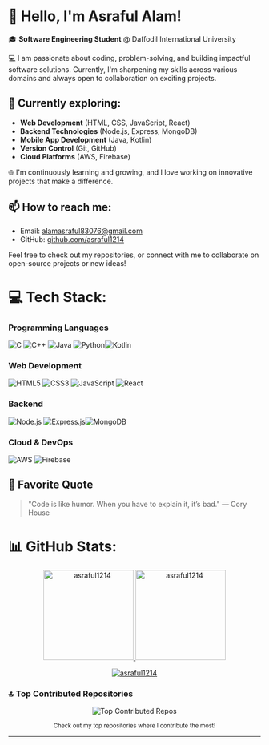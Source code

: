 # 👋 Hello, I'm Asraful Alam!   

🎓 **Software Engineering Student** @ Daffodil International University 

💻 I am passionate about coding, problem-solving, and building impactful software solutions. Currently, I'm sharpening my skills across various domains and always open to collaboration on exciting projects.

## 🌱 Currently exploring:
- **Web Development** (HTML, CSS, JavaScript, React)
- **Backend Technologies** (Node.js, Express, MongoDB)
- **Mobile App Development** (Java, Kotlin)
- **Version Control** (Git, GitHub)
- **Cloud Platforms** (AWS, Firebase)

🌐 I'm continuously learning and growing, and I love working on innovative projects that make a difference.

## 📫 How to reach me: 
- Email: [alamasraful83076@gmail.com](mailto:alamasraful83076@gmail.com)
- GitHub: [github.com/asraful1214](https://github.com/asraful1214)

Feel free to check out my repositories, or connect with me to collaborate on open-source projects or new ideas!



# 💻 Tech Stack:

### Programming Languages
![C](https://img.shields.io/badge/c-%2300599C.svg?style=for-the-badge&logo=c&logoColor=white) ![C++](https://img.shields.io/badge/c++-%2300599C.svg?style=for-the-badge&logo=c%2B%2B&logoColor=white) ![Java](https://img.shields.io/badge/java-%23ED8B00.svg?style=for-the-badge&logo=openjdk&logoColor=white) ![Python](https://img.shields.io/badge/python-3670A0?style=for-the-badge&logo=python&logoColor=ffdd54)![Kotlin](https://img.shields.io/badge/kotlin-%230095D5.svg?style=for-the-badge&logo=kotlin&logoColor=white)

### Web Development
![HTML5](https://img.shields.io/badge/html5-%23E34F26.svg?style=for-the-badge&logo=html5&logoColor=white) ![CSS3](https://img.shields.io/badge/css3-%231572B6.svg?style=for-the-badge&logo=css3&logoColor=white) ![JavaScript](https://img.shields.io/badge/javascript-%23323330.svg?style=for-the-badge&logo=javascript&logoColor=%23F7DF1E) ![React](https://img.shields.io/badge/react-%2320232a.svg?style=for-the-badge&logo=react&logoColor=%2361DAFB)

### Backend
![Node.js](https://img.shields.io/badge/node.js-6DA55F?style=for-the-badge&logo=node.js&logoColor=white) ![Express.js](https://img.shields.io/badge/express.js-%23404d59.svg?style=for-the-badge&logo=express&logoColor=%2361DAFB)![MongoDB](https://img.shields.io/badge/mongodb-%234ea94b.svg?style=for-the-badge&logo=mongodb&logoColor=white)

### Cloud & DevOps
![AWS](https://img.shields.io/badge/AWS-%23FF9900.svg?style=for-the-badge&logo=amazon-aws&logoColor=white) ![Firebase](https://img.shields.io/badge/firebase-%23039BE5.svg?style=for-the-badge&logo=firebase&logoColor=white)

## 💬 Favorite Quote
> "Code is like humor. When you have to explain it, it’s bad." — Cory House
# 📊 GitHub Stats:

<div align="center">
  <a href="https://github.com/asraful1214">
    <img height="180em" src="https://github-readme-stats.vercel.app/api/top-langs?username=asraful1214&show_icons=true&locale=en&layout=compact&theme=tokyonight&bg_color=100f0f&title_color=4c5e9e&text_color=ffffff" alt="asraful1214"/>
    <img height="180em" src="https://github-readme-stats.vercel.app/api?username=asraful1214&show_icons=true&locale=en&layout=compact&theme=tokyonight&bg_color=100f0f&title_color=4c5e9e&text_color=ffffff" alt="asraful1214"/>
  </a>
</div>
<p align="center">
  <a href="https://github.com/asraful1214">
    <img src="https://github-readme-streak-stats.herokuapp.com/?user=ahmadreduan&&theme=tokyonight&background=100f0f&stroke=ffffff" alt="asraful1214" />
  </a>
</p>

### 🔝 Top Contributed Repositories

<p align="center">
  <img src="https://github-contributor-stats.vercel.app/api?username=asraful1214&limit=5&theme=tokyonight&bg_color=100f0f&title_color=4c5e9e&text_color=ffffff" alt="Top Contributed Repos" />
</p>

<p align="center">
  <small>Check out my top repositories where I contribute the most!</small>
</p>



---



<!--
# 📊 GitHub Stats:
<h1 align="center">
    <img src="https://readme-typing-svg.herokuapp.com?font=Courier+New&color=%23F77B00&size=40&center=true&vCenter=true&width=600&height=80&duration=3000&pause=1000&lines=Welcome+to+My+World!;+I'm+Reduan+Ahmad!;+Digital+Marketer+%26+Web+Developer!;+Content+Creator+%26+Tech+Enthusiast" />
</h1>
[![Ashutosh's github activity graph](https://github-readme-activity-graph.vercel.app/graph?username=asraful1214&bg_color=100f0f&color=4c5e9e&line=4c569e&point=403e41&area=true&hide_border=true)](https://github.com/asraful1214/github-readme-activity-graph)
<p align="center">
  <img src="https://github.com/asraful1214/asraful1214/blob/output/github-contribution-grid-snake.svg" alt="Contribution Snake" />
</p>
-->
<!--
<p align="center">
  <img src="https://github-readme-stats.vercel.app/api?username=asraful1214&theme=dark&hide_border=false&include_all_commits=true&count_private=false" alt="Asraful's GitHub Stats" />
</p>

<p align="center">
  <img src="https://github-readme-streak-stats.herokuapp.com/?user=asraful1214&theme=dark&hide_border=false" alt="Asraful's GitHub Streak Stats" />
</p>

<p align="center">
  <img src="https://github-readme-stats.vercel.app/api/top-langs/?username=asraful1214&theme=dark&hide_border=false&include_all_commits=true&count_private=false&layout=compact" alt="Asraful's Top Languages" />
</p>
-->

<!-- Proudly created with GPRM 
 ![JavaScript](https://img.shields.io/badge/javascript-%23323330.svg?style=for-the-badge&logo=javascript&logoColor=%23F7DF1E) ![Kotlin](https://img.shields.io/badge/kotlin-%237F52FF.svg?style=for-the-badge&logo=kotlin&logoColor=white)<br/> ![SQLite](https://img.shields.io/badge/sqlite-%2307405e.svg?style=for-the-badge&logo=sqlite&logoColor=white)  ![AWS](https://img.shields.io/badge/AWS-%23FF9900.svg?style=for-the-badge&logo=amazon-aws&logoColor=white) 
( https://gprm.itsvg.in ) -->
